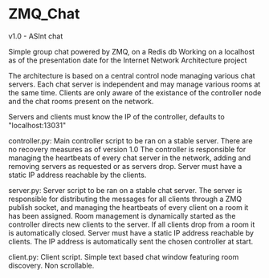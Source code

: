 # ZMQ_Chat

v1.0 - ASInt chat

Simple group chat powered by ZMQ, on a Redis db
Working on a localhost as of the presentation date for the Internet Network Architecture project


The architecture is based on a central control node managing various chat servers.
Each chat server is independent and may manage various rooms at the same time.
Clients are only aware of the existance of the controller node and the chat rooms present on the network.

Servers and clients must know the IP of the controller, defaults to "localhost:13031"


controller.py:
Main controller script to be ran on a stable server. There are no recovery measures as of version 1.0
The controller is responsible for managing the heartbeats of every chat server in the network, adding and
removing servers as requested or as servers drop.
Server must have a static IP address reachable by the clients.

server.py:
Server script to be ran on a stable chat server.
The server is responsible for distributing the messages for all clients through a ZMQ publish socket, and
managing the heartbeats of every client on a room it has been assigned.
Room management is dynamically started as the controller directs new clients to the server.
If all clients drop from a room it is automatically closed.
Server must have a static IP address reachable by clients. The IP address is automatically sent the chosen
controller at start.

client.py:
Client script.
Simple text based chat window featuring room discovery. Non scrollable.
